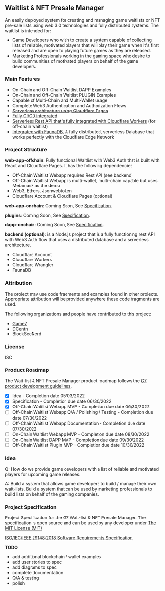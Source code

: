 ## Waitlist & NFT Presale Manager

An easily deployed system for creating and managing game waitlists or NFT pre-sale lists using web 3.0 technologies and fully distributed systems. The waitlist is intended for:
* Game Developers who wish to create a system capable of collecting lists of reliable, motivated players that will play their game when it's first released and are open to playing future games as they are released. 
* Marketing Professionals working in the gaming space who desire to build communities of motivated players on behalf of the game developers.

### Main Features
* On-Chain and Off-Chain Waitlist DAPP Examples
* On-Chain and Off-Chain Waitlist PLUGIN Examples
* Capable of Multi-Chain and Multi-Wallet usage
* Complete Web3 Authentication and Authorization Flows
* [Serverless architecture using Cloudflare Pages](https://pages.cloudflare.com/)
* [Fully CI/CD integrated](https://developers.cloudflare.com/pages/get-started/#connect-to-your-git-provider)
* [Serverless Rest API that's fully integrated with Cloudflare Workers](https://workers.cloudflare.com/) (for off-chain waitlist)
* [Integrated with FaunaDB.](https://docs.fauna.com/fauna/current/) A fully distributed, serverless Database that works perfectly with the Cloudflare Edge Network

### Project Structure

**web-app-offchain**: Fully functional Waitlist with Web3 Auth that is built with React and Cloudflare Pages. It has the following dependencies
  - Off-Chain Waitlist Webapp requires Rest API (see backend)
  - Off-Chain Waitlist Webapp is multi-wallet, multi-chain capable but uses Metamask as the demo 
  - Web3, Ethers, Jsonwebtoken
  - Cloudflare Account & Cloudflare Pages (optional)

**web-app-onchain**: Coming Soon, See [Specification](https://github.com/G7DAO/g7-waiting-list-manager/blob/main/SRS.md).

**plugins**: Coming Soon, See [Specification](https://github.com/G7DAO/g7-waiting-list-manager/blob/main/SRS.md).

**dapp-onchain**: Coming Soon, See [Specification](https://github.com/G7DAO/g7-waiting-list-manager/blob/main/SRS.md).

**backend (optional)**: is a Node.js project that is a fully functioning rest API with Web3 Auth flow that uses a distributed database and a serverless architecture.
  - Cloudflare Account
  - Cloudflare Workers
  - Cloudflare Wrangler
  - FaunaDB

### Attribution

The project may use code fragments and examples found in other projects. Appropriate attribution will be provided anywhere these code fragments are used.

The following organizations and people have contributed to this project:
* [Game7](https://game7.io/)
* DCentn
* BlockSecNerd

### License

ISC

### Product Roadmap

The Wait-list & NFT Presale Manager product roadmap follows the [G7 product development guidelines](https://github.com/G7DAO/g7-guidelines).

- [x] Idea - Completion date 05/03/2022
- [x] Specification - Completion due date 06/30/2022
- [x] Off-Chain Waitlist Webapp MVP - Completion due date 06/30/2022
- [ ] Off-Chain Waitlist Webapp Q/A / Polishing / Testing - Completion due date 07/30/2022
- [ ] Off-Chain Waitlist Webapp Documentation - Completion due date 07/30/2022
- [ ] On-Chain Waitlist Webapp MVP - Completion due date 08/30/2022
- [ ] On-Chain Waitlist DAPP MVP - Completion due date 09/30/2022
- [ ] Off-Chain Waitlist Plugin MVP - Completion due date 10/30/2022

### Idea

Q: How do we provide game developers with a list of reliable and motivated players for upcoming game releases.

A: Build a system that allows game developers to build / manage their own wait-lists. Build a system that can be used by marketing professionals to build lists on behalf of the gaming companies.


### Project Specification

Project Specification for the G7 Wait-list & NFT Presale Manager. The specification is open source and can be used by any developer under [The MIT License (MIT)](https://mit-license.org/) 

[ISO/IEC/IEEE 29148:2018 Software Requirements Specification](https://github.com/G7DAO/g7-waiting-list-manager/blob/main/SRS.md).


**TODO**
 - add additional blockchain / wallet examples
 - add user stories to spec
 - add diagrams to spec
 - complete documentation
 - Q/A & testing
 - polish

